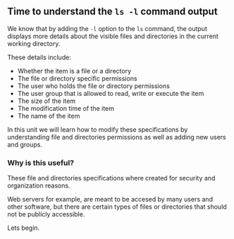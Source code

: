 ## Time to understand the `ls -l` command output

We know that by adding the `-l` option to the `ls` command, the output displays more details about the visible files and directories in the current working directory. 

These details include: 

- Whether the item is a file or a directory
- The file or directory specific permissions
- The user who holds the file or directory permissions
- The user group that is allowed to read, write or execute the item
- The size of the item
- The modification time of the item
- The name of the item

In this unit we will learn how to modify these specifications by understanding file and directories permissions as well as adding new users and groups.

### Why is this useful?

These file and directories specifications where created for security and organization reasons. 

Web servers for example, are meant to be accesed by many users and other software, but there are certain types of files or directories that should not be publicly accessible. 

Lets begin. 